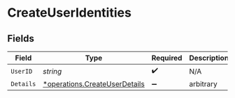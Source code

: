 # CreateUserIdentities


## Fields

| Field                                                                         | Type                                                                          | Required                                                                      | Description                                                                   |
| ----------------------------------------------------------------------------- | ----------------------------------------------------------------------------- | ----------------------------------------------------------------------------- | ----------------------------------------------------------------------------- |
| `UserID`                                                                      | *string*                                                                      | :heavy_check_mark:                                                            | N/A                                                                           |
| `Details`                                                                     | [*operations.CreateUserDetails](../../models/operations/createuserdetails.md) | :heavy_minus_sign:                                                            | arbitrary                                                                     |